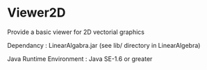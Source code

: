 # Viewer2D

Provide a basic viewer for 2D vectorial graphics


Dependancy : LinearAlgabra.jar (see lib/ directory in LinearAlgebra)

Java Runtime Environment : Java SE-1.6 or greater
